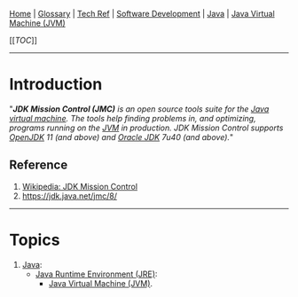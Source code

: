 [Home](/Slalom-LLC/Slalom-Consulting) | [Glossary](/Glossary) | [Tech Ref](/Tech-Ref) | [Software Development](/Tech-Ref/Software-Development) | [Java](/Tech-Ref/Software-Development/Java) | [Java Virtual Machine (JVM)](/Tech-Ref/Software-Development/Java/JRE-\(Java-Runtime-Environment\)/JVM-\(Java-Virtual-Machine\))

[[_TOC_]]

---
# Introduction
"_***JDK Mission Control (JMC)*** is an open source tools suite for the [Java virtual machine](/Tech-Ref/Software-Development/Java/JRE-\(Java-Runtime-Environment\)/JVM-\(Java-Virtual-Machine\)). The tools help finding problems in, and optimizing, programs running on the [JVM](/Tech-Ref/Software-Development/Java/JRE-\(Java-Runtime-Environment\)/JVM-\(Java-Virtual-Machine\)) in production. JDK Mission Control supports [OpenJDK](/Tech-Ref/Software-Development/Java/OpenJDK-\(Open-Java-Development-Kit\)) 11 (and above) and [Oracle JDK](/Tech-Ref/Software-Development/Java/JDK-\(Java-Development-Kit\)#java-development-kits) 7u40 (and above)._"

## Reference
1. [Wikipedia: JDK Mission Control](https://en.wikipedia.org/wiki/JDK_Mission_Control)
1. https://jdk.java.net/jmc/8/

---
# Topics
1. [Java](/Tech-Ref/Software-Development/Java):
   - [Java Runtime Environment (JRE)](/Tech-Ref/Software-Development/Java/JRE-\(Java-Runtime-Environment\)):
      - [Java Virtual Machine (JVM)](/Tech-Ref/Software-Development/Java/JRE-\(Java-Runtime-Environment\)/JVM-\(Java-Virtual-Machine\)).
